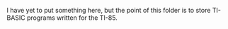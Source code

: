 I have yet to put something here, but the point of this folder is to store TI-BASIC programs written for the TI-85.

